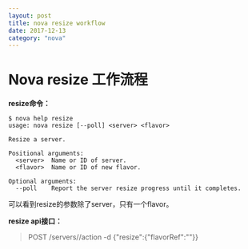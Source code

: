 ```yaml
---
layout: post
title: nova resize workflow
date: 2017-12-13
category: "nova"
---
```


# Nova resize 工作流程

**resize命令：**

```
$ nova help resize
usage: nova resize [--poll] <server> <flavor>

Resize a server.

Positional arguments:
  <server>  Name or ID of server.
  <flavor>  Name or ID of new flavor.

Optional arguments:
  --poll    Report the server resize progress until it completes.
```

可以看到resize的参数除了server，只有一个flavor。

**resize api接口：**

> POST /servers/<uuid>/action -d {"resize":{"flavorRef":"<flavor-id>"}}

